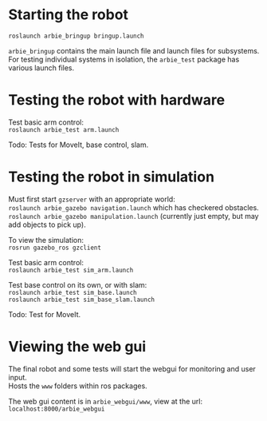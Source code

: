 # Starting the robot

`roslaunch arbie_bringup bringup.launch`

`arbie_bringup` contains the main launch file and launch files for subsystems.  
For testing individual systems in isolation, the `arbie_test` package has various launch files.

# Testing the robot with hardware

Test basic arm control:  
`roslaunch arbie_test arm.launch`

Todo: Tests for MoveIt, base control, slam.

# Testing the robot in simulation

Must first start `gzserver` with an appropriate world:  
`roslaunch arbie_gazebo navigation.launch` which has checkered obstacles.  
`roslaunch arbie_gazebo manipulation.launch` (currently just empty, but may add objects to pick up).  

To view the simulation:  
`rosrun gazebo_ros gzclient`

Test basic arm control:  
`roslaunch arbie_test sim_arm.launch`

Test base control on its own, or with slam:  
`roslaunch arbie_test sim_base.launch`  
`roslaunch arbie_test sim_base_slam.launch`

Todo: Test for MoveIt.

# Viewing the web gui

The final robot and some tests will start the webgui for monitoring and user input.  
Hosts the `www` folders within ros packages.  

The web gui content is in `arbie_webgui/www`, view at the url:  
`localhost:8000/arbie_webgui`